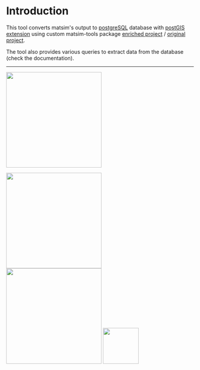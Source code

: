 # Introduction
This tool converts matsim's output to [postgreSQL](https://www.postgresql.org/) database with [postGIS extension](https://postgis.net/) using custom matsim-tools package [enriched project](https://github.com/gabRpt/matsim-python-tools) / [original project](https://github.com/matsim-vsp/matsim-python-tools).

The tool also provides various queries to extract data from the database (check the documentation).

___

[<img src="https://raw.githubusercontent.com/gabRpt/matsim-output-postgreSQL-converter/main/resources/logo_univ_gustave_eiffel_rvb.svg" width=256>](https://www.univ-gustave-eiffel.fr/)

[<img src="https://raw.githubusercontent.com/gabRpt/matsim-output-postgreSQL-converter/main/resources/logo_LAMES.svg" width=256>](https://lames.univ-gustave-eiffel.fr/en/)
[<img src="https://raw.githubusercontent.com/gabRpt/matsim-output-postgreSQL-converter/main/resources/logo_SPLOTT.svg" width=256>](https://splott.univ-gustave-eiffel.fr/)
[<img src="https://raw.githubusercontent.com/gabRpt/matsim-output-postgreSQL-converter/main/resources/logo_UMRAE.png" width=96>](https://www.umrae.fr/en/)
